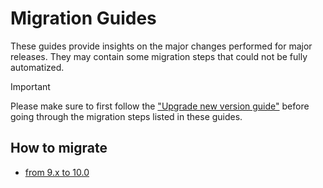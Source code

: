 # Migration Guides
These guides provide insights on the major changes performed for major releases. They may contain some migration steps
that could not be fully automatized.

> [!IMPORTANT]
> Please make sure to first follow the ["Upgrade new version guide"](https://github.com/AmadeusITGroup/otter/blob/release/main/docs/core/UPGRADE_NEW_VERSION.md)
> before going through the migration steps listed in these guides.

## How to migrate
* [from 9.x to 10.0](./10.0.md)
